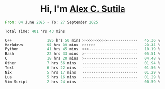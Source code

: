 <h1 align="center">Hi, I'm <a href="https://github.com/alexsutila" target="blank">Alex C. Sutila</a></h1>

<!--START_SECTION:waka-->

```rust
From: 04 June 2025 - To: 27 September 2025

Total Time: 401 hrs 43 mins

C++                185 hrs 50 mins >>>>>>>>>>>--------------   45.36 %
Markdown           95 hrs 39 mins  >>>>>>-------------------   23.35 %
Python             41 hrs 45 mins  >>>----------------------   10.19 %
Bash               22 hrs 33 mins  >------------------------   05.51 %
C                  18 hrs 20 mins  >------------------------   04.48 %
Other              7 hrs 56 mins   -------------------------   01.94 %
Text               6 hrs 22 mins   -------------------------   01.56 %
Nix                5 hrs 17 mins   -------------------------   01.29 %
Lua                5 hrs 16 mins   -------------------------   01.29 %
Vim Script         2 hrs 24 mins   -------------------------   00.59 %
```

<!--END_SECTION:waka-->
